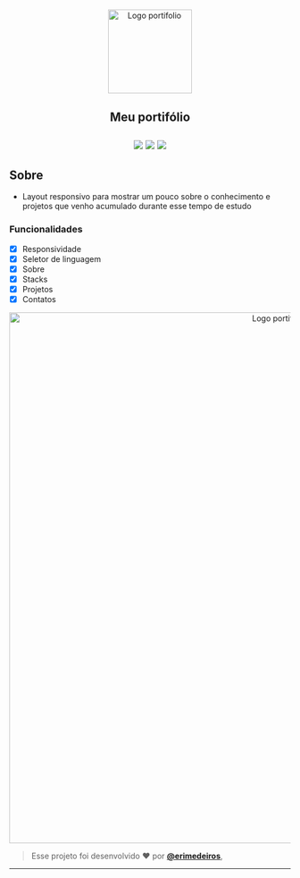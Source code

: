 # <p align="center">

<p align="center">
      <img src="https://user-images.githubusercontent.com/73318684/221654174-1a53e468-1990-49ac-866d-15fe9ada500c.png" width="150" alt="Logo portifolio"/>
<h2 align="center"> Meu portifólio </br></br> 

<img src="https://img.shields.io/badge/dart-C.svg?style=for-the-badge&logo=dart&color=152030">
<img src="https://img.shields.io/badge/flutter-C.svg?style=for-the-badge&logo=flutter&color=0468D7"> 
<img src="https://img.shields.io/badge/Visual%20Studio%20Code-%23323330.svg?style=for-the-badge&logo=visual-studio-code&logoColor=FFFFFF&color=2F74C0">   </h2>

<h2> Sobre </h2>

- Layout responsivo para mostrar um pouco sobre o conhecimento e projetos que venho acumulado durante esse tempo de estudo
<p >



### Funcionalidades

  - [x] Responsividade
  - [x] Seletor de linguagem
  - [x] Sobre
  - [x] Stacks
  - [x] Projetos  
  - [x] Contatos
  
</p>    
<p align="center">
<img  src="https://user-images.githubusercontent.com/73318684/226068015-4d538b8c-520c-49fd-a0bb-83f26415590f.png" width="950" alt="Logo portifolio"/>
</p>








   
   >Esse projeto foi desenvolvido ❤️ por **[@erimedeiros](https://www.linkedin.com/in/erimedeiros/)**,<br> 

   ---
  

